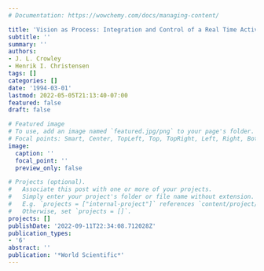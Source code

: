 ```yaml
---
# Documentation: https://wowchemy.com/docs/managing-content/

title: 'Vision as Process: Integration and Control of a Real Time Active Vision System'
subtitle: ''
summary: ''
authors:
- J. L. Crowley
- Henrik I. Christensen
tags: []
categories: []
date: '1994-03-01'
lastmod: 2022-05-05T21:13:40-07:00
featured: false
draft: false

# Featured image
# To use, add an image named `featured.jpg/png` to your page's folder.
# Focal points: Smart, Center, TopLeft, Top, TopRight, Left, Right, BottomLeft, Bottom, BottomRight.
image:
  caption: ''
  focal_point: ''
  preview_only: false

# Projects (optional).
#   Associate this post with one or more of your projects.
#   Simply enter your project's folder or file name without extension.
#   E.g. `projects = ["internal-project"]` references `content/project/deep-learning/index.md`.
#   Otherwise, set `projects = []`.
projects: []
publishDate: '2022-09-11T22:34:08.712028Z'
publication_types:
- '6'
abstract: ''
publication: '*World Scientific*'
---
```

